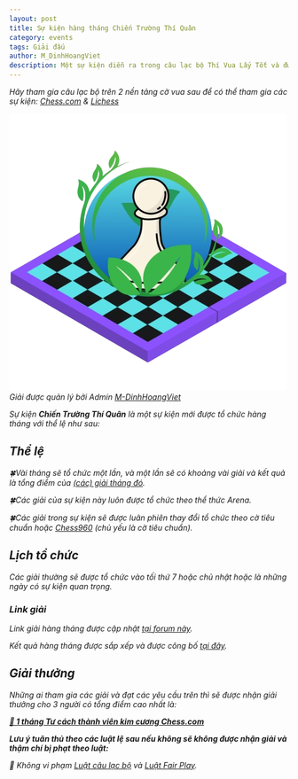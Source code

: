 ```yaml
---
layout: post
title: Sự kiện hàng tháng Chiến Trường Thí Quân
category: events
tags: Giải đấu
author: M_DinhHoangViet
description: Một sự kiện diễn ra trong câu lạc bộ Thí Vua Lấy Tốt và được tổ chức hàng tháng với giải thưởng là <a href="https://chess.com/membership">tư cách thành viên kim cương Chess.com</a> 1 tháng.
---
```


<i>Hãy tham gia câu lạc bộ trên 2 nền tảng cờ vua sau để có thể tham gia các sự kiện: [Chess.com](https://link.chess.com/club/0CVQh6) & [Lichess](https://lichess.org/team/thi-vua-lay-tot-tungjohn-playing-chess)

![CTTQ_logo](/images/news/2024/09/06/cttq_logo.png)
*Giải được quản lý bởi Admin [M-DinhHoangViet](/leaders#admins)*

Sự kiện <b>Chiến Trường Thí Quân</b> là một sự kiện mới được tổ chức hàng tháng với thể lệ như sau:

## Thể lệ

🍀Vài tháng sẽ tổ chức một lần, và một lần sẽ có khoảng vài giải và kết quả là tổng điểm của [(các) giải tháng đó](https://chess.com/forum/view/link-giai-chien-truong-thi-quan).

🍀Các giải của sự kiện này luôn được tổ chức theo thể thức Arena.

🍀Các giải trong sự kiện sẽ được luân phiên thay đổi tổ chức theo cờ tiêu chuẩn hoặc [Chess960](https://chess.com/article/chess-variants#Chess960) (chủ yếu là cờ tiêu chuẩn).

## Lịch tổ chức

Các giải thường sẽ được tổ chức vào tối thứ 7 hoặc chủ nhật hoặc là những ngày có sự kiện quan trọng.

### Link giải

Link giải hàng tháng được cập nhật [tại forum này](//chess.com/forum/view/link-giai-chien-truong-thi-quan).

Kết quả hàng tháng được sắp xếp và được công bố [tại đây](/events/tournaments/cttq).

## Giải thưởng

Những ai tham gia các giải và đạt các yêu cầu trên thì sẽ được nhận giải thưởng cho 3 người có tổng điểm cao nhất là:

**[💎 1 tháng Tư cách thành viên kim cương Chess.com](https://chess.com/membership)**

__Lưu ý tuân thủ theo các luật lệ sau nếu không sẽ không được nhận giải và thậm chí bị phạt theo luật:__

🚫 Không vi phạm [Luật câu lạc bộ](https://chess.com/news/quy-dinh-cua-clb-tungjohn-playing-chess-7-2024) và [Luật Fair Play](https://chess.com/news/luat-choi-cong-bang-cua-clb-thi-vua-lay-tot).
